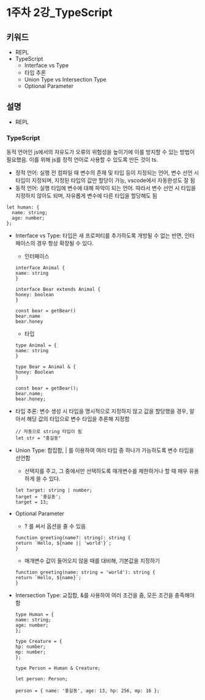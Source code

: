 # 1주차 2강_TypeScript

## 키워드
- REPL
- TypeScript
    - Interface vs Type
    - 타입 추론
    - Union Type vs Intersection Type
    - Optional Parameter

## 설명
- REPL

### TypeScript

동적 언어인 js에서의 자유도가 오류의 위험성을 높이기에 이를 방지할 수 있는 방법이 필요했음. 이를 위해 js를 정적 언어로 사용할 수 있도록 만든 것이 ts.
- 정적 언어: 실행 전 컴파일 때 변수의 존재 및 타입 등이 지정되는 언어, 변수 선언 시 타입이 지정되며, 지정된 타입의 값만 할당이 가능, vscode에서 자동완성도 잘 됨
- 동적 언어: 실행 타임에 변수에 대해 파악이 되는 언어. 따라서 변수 선언 시 타입을 지정하지 않아도 되며, 자유롭게 변수에 다른 타입을 할당해도 됨

```
let human: {
  name: string;
  age: number;
};
```
- Interface vs Type: 타입은 새 프로퍼티를 추가하도록 개방될 수 없는 반면, 인터페이스의 경우 항상 확장될 수 있다.

    - 인터페이스
    ```
    interface Animal {
    name: string
    }

    interface Bear extends Animal {
    honey: boolean
    }

    const bear = getBear()
    bear.name
    bear.honey
    ```
    - 타입
    ```
    type Animal = {
    name: string
    }

    type Bear = Animal & {
    honey: Boolean
    }

    const bear = getBear();
    bear.name;
    bear.honey;
    ```

- 타입 추론: 변수 생성 시 타입을 명시적으로 지정하지 않고 값을 할당했을 경우, 알아서 해당 값의 타입으로 변수 타입을 추론해 지정함

    ```
    // 자동으로 string 타입이 됨
    let str = "홍길동"
    ```

- Union Type: 합집합, | 를 이용하여 여러 타입 중 하나가 가능하도록 변수 타입을 선언함
    - 선택지를 주고, 그 중에서만 선택하도록 매개변수를 제한하거나 할 때 매우 유용하게 쓸 수 있다.
    ```
    let target: string | number;
    target = '홍길동';
    target = 13;
    ```

- Optional Parameter
    - ? 를 써서 옵션을 줄 수 있음
    ```
    function greeting(name?: string): string {
    return `Hello, ${name || 'world'}`;
    }
    ```

    - 매개변수 값이 들어오지 않을 때를 대비해, 기본값을 지정하기
    ```
    function greeting(name: string = 'world'): string {
    return `Hello, ${name}`;
    }
    ```

- Intersection Type: 교집합, &를 사용하여 여러 조건을 줌, 모든 조건을 충족해야 함
    ```
    type Human = {
    name: string;
    age: number;
    };

    type Creature = {
    hp: number;
    mp: number;
    };

    type Person = Human & Creature;

    let person: Person;

    person = { name: '홍길동', age: 13, hp: 256, mp: 16 };
    ```
